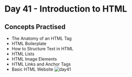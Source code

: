 # Day 41 - Introduction to HTML
## Concepts Practised
- The Anatomy of an HTML Tag
- HTML Boilerplate
- How to Structure Text in HTML
- HTML Lists
- HTML Image Elements
- HTML Links and Anchor Tags
- Basic HTML Website
![day41](https://user-images.githubusercontent.com/117528133/209466245-a3e3f117-8cca-4683-98c6-feecfb304319.jpg)
